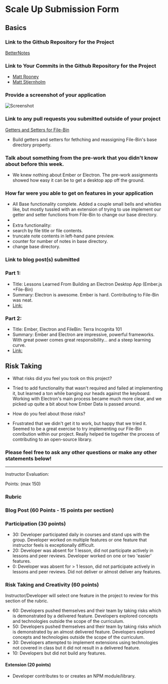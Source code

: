 # Scale Up Submission Form

## Basics

### Link to the Github Repository for the Project
[BetterNotes](https://github.com/matt-stj/better-notes)

### Link to Your Commits in the Github Repository for the Project
- [Matt Rooney](https://github.com/matt-stj/better-notes/commits?author=MattRooney)  
- [Matt Stjernholm](https://github.com/matt-stj/better-notes/commits?author=matt-stj)

### Provide a screenshot of your application
![Screenshot](http://i64.tinypic.com/2cx7ba.png)


### Link to any pull requests you submitted outside of your project
[Getters and Setters for File-Bin](https://github.com/stevekinney/file-bin/pull/12)
- Build getters and setters for fethching and reassigning File-Bin's base directory property.  

### Talk about something from the pre-work that you didn't know about before this week.  
- We knew nothing about Ember or Electron.  The pre-work assignments showed how easy it can be to get a desktop app off the ground.

### How far were you able to get on features in your application
- All Base functionality complete.  Added a couple small bells and whistles like, but mostly tussled with an extension of trying to use implement our getter and setter functions from File-Bin to change our base directory.  
- 
- Extra functionality:  
- search by file title or file contents.
- truncate note contents in left-hand pane preview.
- counter for number of notes in base directory.
- change base directory.

### Link to blog post(s) submitted

### Part 1:
  - Title: Lessons Learned From Building an Electron Desktop App (Ember.js +File-Bin)
  - Summary: Electron is awesome.  Ember is hard. Contributing to File-Bin was neat.
  - [Link: ](https://medium.com/@matt_stj/lessons-learned-from-building-an-electron-desktop-app-ember-js-file-bin-676c87434716#.ni7fyyecg)

### Part 2: 
  - Title: Ember, Electron and FileBin: Terra Incognita 101
  - Summary: Ember and Electron are impressive, powerful frameworks. With great power comes great responsibility… and a steep learning curve.
  - [Link:](https://medium.com/@Roondoggle/ember-electron-and-filebin-69522acf10ef#.8qr7zhqkb)

## Risk Taking
  - What risks did you feel you took on this project?
  - Tried to add functionality that wasn't required and failed at implementing it, but learned a ton while banging our heads against the keyboard.  Working with Electron's main process became much more clear, and we picked up quite a bit about how Ember Data is passed around.

  - How do you feel about those risks?
  - Frustrated that we didn't get it to work, but happy that we tried it.  Seemed to be a great exercise to try implementing our File-Bin conribution within our project.  Really helped tie together the process of contributing to an open-source library.

### Please feel free to ask any other questions or make any other statements below!

-----

Instructor Evaluation:

Points: (max 150)

### Rubric

### Blog Post (60 Points - 15 points per section)  

### Participation (30 points)
  * 30: Developer participated daily in courses and stand ups with the group. Developer worked on multiple features or one feature that instructor feels is exceptionally difficult.
  * 20: Developer was absent for 1 lesson, did not participate actively in lessons and peer reviews. Developer worked on one or two 'easier' features.
  * 0: Developer was absent for > 1 lesson, did not participate actively in lessons and peer reviews. Did not deliver or almost deliver any features.

### Risk Taking and Creativity (60 points)

Instructor/Developer will select one feature in the project to review for this section of the rubric.

  * 60: Developers pushed themselves and their team by taking risks which is demonstrated by a delivered feature. Developers explored concepts and technologies outside the scope of the curriculum.
  * 50: Developers pushed themselves and their team by taking risks which is demonstrated by an almost delivered feature. Developers explored concepts and technologies outside the scope of the curriculum.
  * 30: Developers attempted to implement extensions using technologies not covered in class but it did not result in a delivered feature.
  * 10: Developers but did not build any features.

#### Extension (20 points)

  * Developer contributes to or creates an NPM module/library.

